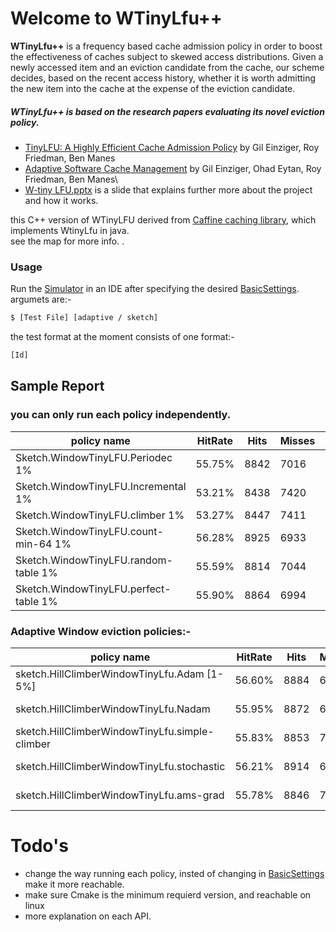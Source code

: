 # Welcome to WTinyLfu++
**WTinyLfu++** is a frequency based cache admission policy in order to boost the effectiveness of caches subject to skewed access distributions. Given a newly accessed item and an
eviction candidate from the cache, our scheme decides, based on the recent access history, whether it is worth admitting the new item into the cache at the expense of the eviction candidate.

##### WTinyLfu++ is based on the research papers evaluating its novel eviction policy.
 - [TinyLFU: A Highly Efficient Cache Admission Policy]("https://dl.acm.org/authorize?N41277")  by Gil Einziger, Roy Friedman, Ben Manes
- [Adaptive Software Cache Management]("https://dl.acm.org/authorize?N675830") by Gil Einziger, Ohad Eytan, Roy Friedman, Ben Manes\
-   [W-tiny LFU.pptx]("https://github.com/mahmodyaseen/WTLFU-cPlusPlus/blob/master/W-tiny%20LFU.pptx") is a slide that explains further more about the project and how it works.

this C++ version of WTinyLFU derived from [Caffine caching library](https://github.com/ben-manes/caffeine), which implements WtinyLfu in java.\
see the map for more info.
.

### Usage
Run the [Simulator](https://github.com/mahmodyaseen/WTLFU-cPlusPlus/blob/master/WtinyLfuSub/Simulator.cpp) in an IDE after specifying the desired [BasicSettings](https://github.com/mahmodyaseen/WTLFU-cPlusPlus/blob/master/WtinyLfuSub/BasicSettings.h). 
argumets are:-
```sh
$ [Test File] [adaptive / sketch]
```
the test format at the moment consists of one format:-
```sh
[Id]
```


## Sample Report
### you can only run each policy independently.
| policy name | HitRate | Hits | Misses | Requests | Evictions | Time |
| ------ | ------ | ------ | ------ | ------ | ------ | ------ |
|Sketch.WindowTinyLFU.Periodec 1% | 55.75% | 8842 | 7016 | 15858 | 6504 | 123ms |
|Sketch.WindowTinyLFU.Incremental 1% | 53.21% | 8438 | 7420 | 15858 | 6908 | 113ms |
|Sketch.WindowTinyLFU.climber 1% | 53.27% | 8447 | 7411 | 15858 | 6899 | 102ms |
|Sketch.WindowTinyLFU.count-min-64 1% | 56.28% | 8925 | 6933 | 15858 | 6421 | 127ms |
|Sketch.WindowTinyLFU.random-table 1% | 55.59% | 8814 | 7044 | 15868 | 6532 | 363ms |
|Sketch.WindowTinyLFU.perfect-table 1% | 55.90% | 8864 | 6994 | 15868 | 6482 | 123ms |


### Adaptive Window eviction policies:-
| policy name | HitRate | Hits | Misses | Requests | Evictions | Time |
| ------ | ------ | ------ | ------ | ------ | ------ | ------ |
|sketch.HillClimberWindowTinyLfu.Adam [1-5%] | 56.60% | 8884 | 6974 | 15858 | 6462 | 116 ms |
|sketch.HillClimberWindowTinyLfu.Nadam| 55.95% | 8872 | 6986 | 15858 | 6474 | 297 ms |
|sketch.HillClimberWindowTinyLfu.simple-climber | 55.83% | 8853 | 7005 | 15858 | 6493 | 329 ms |
|sketch.HillClimberWindowTinyLfu.stochastic | 56.21% | 8914 | 6944 | 15858 | 6432 | 351 ms |
|sketch.HillClimberWindowTinyLfu.ams-grad | 55.78% | 8846 | 7012 | 15858 | 6500 | 323 ms |

# Todo's
- change the way running each policy, insted of changing in [BasicSettings](https://github.com/mahmodyaseen/WTLFU-cPlusPlus/blob/master/WtinyLfuSub/BasicSettings.h) make it more reachable.
- make sure Cmake is the minimum requierd version, and reachable on linux
- more explanation on each API.





